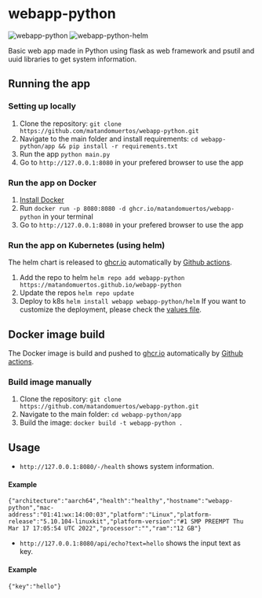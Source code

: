 # webapp-python
![webapp-python](https://github.com/matandomuertos/webapp-python/actions/workflows/dockerBuild.yaml/badge.svg)
![webapp-python-helm](https://github.com/matandomuertos/webapp-python/actions/workflows/helmChartRelease.yaml/badge.svg)

Basic web app made in Python using flask as web framework and psutil and uuid libraries to get system information.

## Running the app
### Setting up locally
1. Clone the repository: `git clone https://github.com/matandomuertos/webapp-python.git`
2. Navigate to the main folder and install requirements: `cd webapp-python/app && pip install -r requirements.txt`
3. Run the app `python main.py`
4. Go to `http://127.0.0.1:8080` in your prefered browser to use the app

### Run the app on Docker
1. [Install Docker](https://docs.docker.com/engine/install/)
2. Run `docker run -p 8080:8080 -d ghcr.io/matandomuertos/webapp-python` in your terminal
3. Go to `http://127.0.0.1:8080` in your prefered browser to use the app

### Run the app on Kubernetes (using helm)
The helm chart is released to [ghcr.io](ghcr.io) automatically by [Github actions](https://github.com/matandomuertos/webapp-python/actions).

1. Add the repo to helm `helm repo add webapp-python https://matandomuertos.github.io/webapp-python`
2. Update the repos `helm repo update`
3. Deploy to k8s `helm install webapp webapp-python/helm`
If you want to customize the deployment, please check the [values file](./charts/webapp/values.yaml).

## Docker image build
The Docker image is build and pushed to [ghcr.io](ghcr.io) automatically by [Github actions](https://github.com/matandomuertos/webapp-python/actions). 

### Build image manually
1. Clone the repository: `git clone https://github.com/matandomuertos/webapp-python.git`
2. Navigate to the main folder: `cd webapp-python/app`
3. Build the image: `docker build -t webapp-python .`

## Usage
- `http://127.0.0.1:8080/-/health` shows system information.
#### Example
```
{"architecture":"aarch64","health":"healthy","hostname":"webapp-python","mac-address":"01:41:wx:14:00:03","platform":"Linux","platform-release":"5.10.104-linuxkit","platform-version":"#1 SMP PREEMPT Thu Mar 17 17:05:54 UTC 2022","processor":"","ram":"12 GB"}
```
- `http://127.0.0.1:8080/api/echo?text=hello` shows the input text as key.
#### Example
```
{"key":"hello"}
```